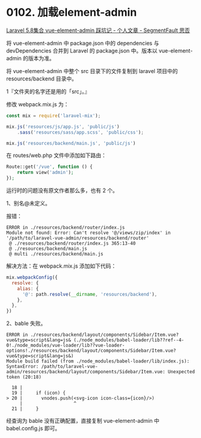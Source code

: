 # 0102. 加载element-admin

[Laravel 5.8集合 vue-element-admin 踩坑记 - 个人文章 - SegmentFault 思否](https://segmentfault.com/a/1190000019393275)

将 vue-element-admin 中 package.json 中的 dependencies 与devDependencies 合并到 Laravel 的 package.json 中。版本以 vue-element-admin 的版本为准。

将 vue-element-admin 中整个 src 目录下的文件复制到 laravel 项目中的 resources/backend 目录中。

1『文件夹的名字还是用的「src」。』

修改 webpack.mix.js 为：

```js
const mix = require('laravel-mix');

mix.js('resources/js/app.js', 'public/js')
    .sass('resources/sass/app.scss', 'public/css');

mix.js('resources/backend/main.js', 'public/js')
```

在 routes/web.php 文件中添加如下路由：

```php
Route::get('/vue', function () {
    return view('admin');
});
```

运行时的问题没有原文作者那么多，也有 2 个。

1、别名@未定义。

报错：

```
ERROR in ./resources/backend/router/index.js
Module not found: Error: Can't resolve '@/views/zip/index' in '/path/to/laravel-vue-admin/resources/backend/router'
 @ ./resources/backend/router/index.js 365:13-40
 @ ./resources/backend/main.js
 @ multi ./resources/backend/main.js
```

解决方法：在 webpack.mix.js 添加如下代码：

```js
mix.webpackConfig({
  resolve: {
    alias: {
      '@': path.resolve(__dirname, 'resources/backend'),
    },
  },
})
```

2、bable 失败。

```
ERROR in ./resources/backend/layout/components/Sidebar/Item.vue?vue&type=script&lang=js& (./node_modules/babel-loader/lib??ref--4-0!./node_modules/vue-loader/lib??vue-loader-options!./resources/backend/layout/components/Sidebar/Item.vue?vue&type=script&lang=js&)
Module build failed (from ./node_modules/babel-loader/lib/index.js):
SyntaxError: /path/to/laravel-vue-admin/resources/backend/layout/components/Sidebar/Item.vue: Unexpected token (20:18)

  18 | 
  19 |     if (icon) {
> 20 |       vnodes.push(<svg-icon icon-class={icon}/>)
     |                   ^
  21 |     }
```

经查询为 bable 没有正确配置，直接复制 vue-element-admin 中 babel.config.js 即可。
